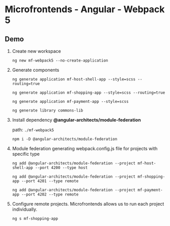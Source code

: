 # Microfrontends - Angular - Webpack 5

## Demo

1. Create new workspace

   ```
   ng new mf-webpack5 --no-create-application
   ```

2. Generate components

   ```
   ng generate application mf-host-shell-app --style=scss --routing=true
   ```

   ```
   ng generate application mf-shopping-app --style=scss --routing=true
   ```

   ```
   ng generate application mf-payment-app --style=scss
   ```

   ```
   ng generate library commons-lib
   ```

3. Install dependency **@angular-architects/module-federation**

   path: `./mf-webpack5`

   ```
   npm i -D @angular-architects/module-federation
   ```

4. Module federation generating webpack.config.js file for projects with specific type

   ```
   ng add @angular-architects/module-federation --project mf-host-shell-app --port 4200 --type host
   ```

   ```
   ng add @angular-architects/module-federation --project mf-shopping-app --port 4201 --type remote
   ```

   ```
   ng add @angular-architects/module-federation --project mf-payment-app --port 4202 --type remote
   ```

5. Configure remote projects. Microfrontends allows us to run each project individually.

   ```
   ng s mf-shopping-app
   ```
